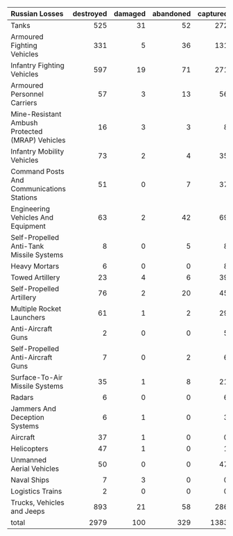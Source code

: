 | Russian Losses                                   |   destroyed |   damaged |   abandoned |   captured |   total |
|:-------------------------------------------------|------------:|----------:|------------:|-----------:|--------:|
| Tanks                                            |         525 |        31 |          52 |        272 |     880 |
| Armoured Fighting Vehicles                       |         331 |         5 |          36 |        131 |     503 |
| Infantry Fighting Vehicles                       |         597 |        19 |          71 |        271 |     958 |
| Armoured Personnel Carriers                      |          57 |         3 |          13 |         56 |     129 |
| Mine-Resistant Ambush Protected  (MRAP) Vehicles |          16 |         3 |           3 |          8 |      30 |
| Infantry Mobility Vehicles                       |          73 |         2 |           4 |         35 |     114 |
| Command Posts And Communications Stations        |          51 |         0 |           7 |         37 |      95 |
| Engineering Vehicles And Equipment               |          63 |         2 |          42 |         69 |     176 |
| Self-Propelled Anti-Tank Missile Systems         |           8 |         0 |           5 |          8 |      21 |
| Heavy Mortars                                    |           6 |         0 |           0 |          8 |      14 |
| Towed Artillery                                  |          23 |         4 |           6 |         39 |      72 |
| Self-Propelled Artillery                         |          76 |         2 |          20 |         45 |     143 |
| Multiple Rocket Launchers                        |          61 |         1 |           2 |         29 |      93 |
| Anti-Aircraft Guns                               |           2 |         0 |           0 |          5 |       7 |
| Self-Propelled Anti-Aircraft Guns                |           7 |         0 |           2 |          6 |      15 |
| Surface-To-Air Missile Systems                   |          35 |         1 |           8 |         21 |      65 |
| Radars                                           |           6 |         0 |           0 |          6 |      12 |
| Jammers And Deception Systems                    |           6 |         1 |           0 |          3 |      10 |
| Aircraft                                         |          37 |         1 |           0 |          0 |      38 |
| Helicopters                                      |          47 |         1 |           0 |          1 |      49 |
| Unmanned Aerial Vehicles                         |          50 |         0 |           0 |         47 |      97 |
| Naval Ships                                      |           7 |         3 |           0 |          0 |      10 |
| Logistics Trains                                 |           2 |         0 |           0 |          0 |       2 |
| Trucks, Vehicles and Jeeps                       |         893 |        21 |          58 |        286 |    1258 |
| total                                            |        2979 |       100 |         329 |       1383 |    4791 |